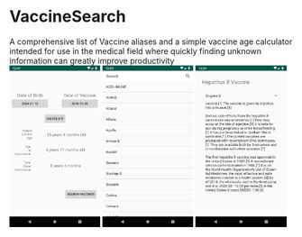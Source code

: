# VaccineSearch
A comprehensive list of Vaccine aliases and a simple vaccine age calculator intended for use in the medical
field where quickly finding unknown information can greatly improve productivity <br>
 <img src="docs/imgs/calculator.png" width="32%"> <img src="docs/imgs/list-activity.png" width="32%"> <img src="docs/imgs/results-view.png" width="32%">
